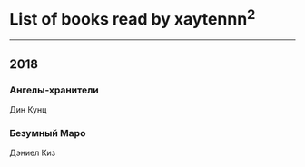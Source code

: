 # List of books read by xaytennn<sup>2</sup>
---

## 2018

### Ангелы-хранители
Дин Кунц


### Безумный Маро
Дэниел Киз



